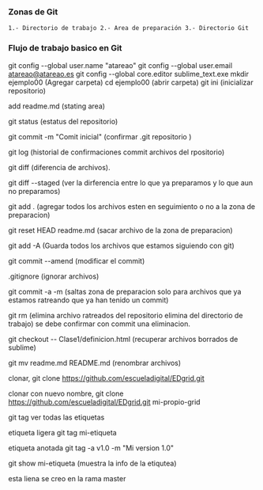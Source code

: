 ### Zonas de Git
`1.- Directorio de trabajo
2.- Area de preparación
3.- Directorio Git`

### Flujo de trabajo basico en Git
git config --global user.name "atareao"
git config --global user.email atareao@atareao.es
git config --global core.editor sublime_text.exe
mkdir ejemplo00 (Agregar carpeta)
cd ejemplo00 (abrir carpeta)
git ini (inicializar repositorio)

add readme.md (stating area)

git status (estatus del repositorio)

git commit -m "Comit inicial" (confirmar .git repositorio )

git log (historial de confirmaciones commit archivos del rpositorio)

git diff (diferencia de archivos).

git diff --staged (ver la dirferencia entre lo que ya preparamos y lo que aun no preparamos)

git add . (agregar todos los archivos esten en seguimiento o no a la zona de preparacion)

 git reset HEAD readme.md (sacar archivo de la zona de preparacion)

 git add -A (Guarda todos los archivos que estamos siguiendo con git)

 git commit --amend (modificar el commit)

 .gitignore (ignorar archivos)

 git commit -a -m (saltas zona de preparacion solo para archivos que ya estamos ratreando que ya han tenido un commit)

 git rm (elimina archivo ratreados del repositorio elimina del directorio de trabajo)
se debe confirmar con commit una eliminacion.

 git checkout -- Clase1/definicion.html
 (recuperar archivos borrados de sublime)

 git mv readme.md README.md (renombrar archivos)

clonar, git clone https://github.com/escueladigital/EDgrid.git

clonar con nuevo nombre, git clone https://github.com/escueladigital/EDgrid.git mi-propio-grid

git tag ver todas las etiquetas

etiqueta ligera git tag mi-etiqueta

etiqueta anotada git tag -a v1.0 -m "Mi version 1.0"

git show mi-etiqueta (muestra la info de la etiqutea)

esta liena se creo en la rama master
